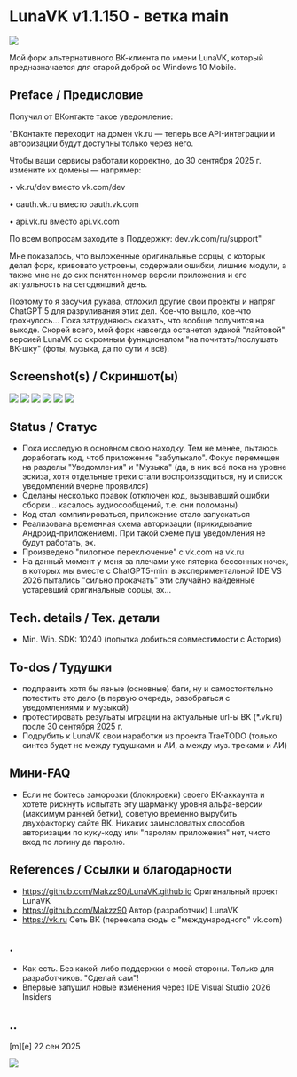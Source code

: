# LunaVK v1.1.150 - ветка main


![](/Images/logo.png)

Мой форк альтернативного ВК-клиента по имени LunaVK, который предназначается для старой доброй ос Windows 10 Mobile. 


## Preface / Предисловие 

Получил от ВКонтакте такое уведомление:

"ВКонтакте переходит на домен vk.ru — теперь все API-интеграции и авторизации будут доступны только через него.

  Чтобы ваши сервисы работали корректно, до 30 сентября 2025 г. измените их домены — например:
     
 • vk.ru/dev вместо vk.com/dev

 • oauth.vk.ru вместо oauth.vk.com

 • api.vk.ru вместо api.vk.com

 По всем вопросам заходите в Поддержку: dev.vk.com/ru/support"

Мне показалось, что выложенные оригинальные сорцы, с которых делал форк, кривовато устроены, содержали ошибки, лишние модули, а также мне не до сих понятен номер версии приложения и его актуальность на сегодняшний день. 

Поэтому то я засучил рукава, отложил другие свои проекты и напряг  ChatGPT 5 для разруливания этих дел. Кое-что вышло, кое-что грохнулось...  Пока затрудняюсь сказать, что вообще получится на выходе. Скорей всего, мой форк навсегда останется эдакой "лайтовой" версией LunaVK со скромным функционалом "на почитать/послушать ВК-шку" (фоты, музыка, да по сути и всё). 

## Screenshot(s) / Скриншот(ы)

![](/Images/sshot01.png) 
![](/Images/sshot02.png)
![](/Images/sshot03.png) 
![](/Images/sshot04.png)
![](/Images/sshot05.png) 
![](/Images/sshot06.png)

## Status / Статус
- Пока исследую в основном свою находку. Тем не менее, пытаюсь доработать код, чтоб приложение "забулькало". Фокус перемещен на разделы "Уведомления" и "Музыка" (да, в них всё пока на уровне эскиза, хотя отдельные треки стали воспроизводиться, ну и список уведомлений вчерне проявился)
- Сделаны несколько правок (отключен код, вызывавший ошибки сборки... касалось аудиосообщений, т.е. они поломаны)
- Код стал компилироваться, приложение стало запускаться
- Реализована временная схема авторизации (прикидывание Андроид-приложением). При такой схеме пуш уведомления не будут работать, эх.
- Произведено "пилотное переключение" с vk.com на vk.ru 
- На данный момент у меня за плечами уже пятерка бессонных ночек, в которых мы вместе с ChatGPT5-mini в экспериментальной IDE VS 2026 пытались "сильно прокачать" эти случайно найденные устаревший оригинальные сорцы, эх...

## Tech. details / Tex. детали
- Min. Win. SDK: 10240 (попытка добиться совместимости с Астория)

## To-dos / Тудушки
- подправить хотя бы явные (основные) баги, ну и самостоятельно потестить это дело (в первую очередь, разобраться с уведомлениями и музыкой)
- протестировать резульаты мграции на актуальные url-ы ВК (*.vk.ru) после 30 сентября 2025 г.
- Подрубить к LunaVK свои наработки из проекта TraeTODO (только синтез будет не между тудушками и АИ, а между муз. треками и АИ)

## Мини-FAQ
- Если не боитесь заморозки (блокировки) своего ВК-аккаунта и хотете рискнуть испытать эту шарманку уровня альфа-версии (максимум ранней бетки), советую временно вырубить двухфакторку сайте ВК. Никаких замысловатых способов авторизации по куку-коду или "паролям приложения" нет, чисто вход по логину да паролю.

## References / Cсылки и благодарности
- https://github.com/Makzz90/LunaVK.github.io Оригинальный проект LunaVK
- https://github.com/Makzz90 Автор (разработчик) LunaVK
- https://vk.ru Сеть ВК (переехала сюды с "международного" vk.com)

## .
- Как есть. Без какой-либо поддержки с моей стороны. Только для разработчиков. "Сделай сам"!
- Впервые запушил новые изменения через IDE Visual Studio 2026 Insiders 

## ..

[m][e] 22 сен 2025

![](/Images/footer.png)

